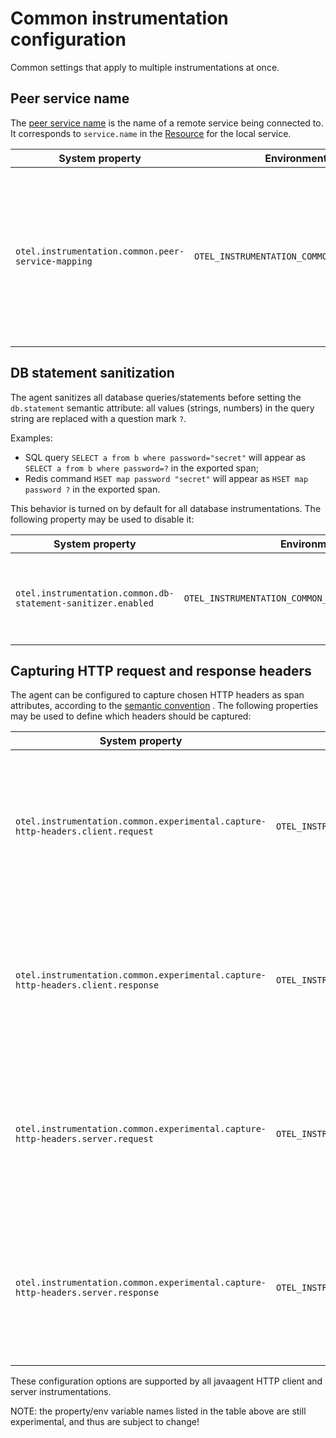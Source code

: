 # Common instrumentation configuration

Common settings that apply to multiple instrumentations at once.

## Peer service name

The [peer service name](https://github.com/open-telemetry/opentelemetry-specification/blob/master/specification/trace/semantic_conventions/span-general.md#general-remote-service-attributes)
is the name of a remote service being connected to. It corresponds to `service.name` in
the [Resource](https://github.com/open-telemetry/opentelemetry-specification/tree/master/specification/resource/semantic_conventions#service)
for the local service.

| System property                      | Environment variable                 | Description                                                                      |
|--------------------------------------|--------------------------------------|----------------------------------------------------------------------------------|
| `otel.instrumentation.common.peer-service-mapping` | `OTEL_INSTRUMENTATION_COMMON_PEER_SERVICE_MAPPING` | Used to specify a mapping from hostnames or IP addresses to peer services, as a comma-separated list of host=name pairs. The peer service is added as an attribute to a span whose host or IP match the mapping. For example, if set to 1.2.3.4=cats-service,dogs-abcdef123.serverlessapis.com=dogs-api, requests to `1.2.3.4` will have a `peer.service` attribute of `cats-service` and requests to `dogs-abcdef123.serverlessapis.com` will have an attribute of `dogs-api`. |

## DB statement sanitization

The agent sanitizes all database queries/statements before setting the `db.statement` semantic
attribute:
all values (strings, numbers) in the query string are replaced with a question mark `?`.

Examples:

* SQL query `SELECT a from b where password="secret"` will appear
  as `SELECT a from b where password=?` in the exported span;
* Redis command `HSET map password "secret"` will appear as `HSET map password ?` in the exported
  span.

This behavior is turned on by default for all database instrumentations. The following property may
be used to disable it:

| System property                                       | Environment variable                                  | Description                                                         |
|-------------------------------------------------------|-------------------------------------------------------|---------------------------------------------------------------------|
| `otel.instrumentation.common.db-statement-sanitizer.enabled` | `OTEL_INSTRUMENTATION_COMMON_DB_STATEMENT_SANITIZER_ENABLED` | Enables the DB statement sanitization. The default value is `true`. |

## Capturing HTTP request and response headers

The agent can be configured to capture chosen HTTP headers as span attributes, according to the
[semantic convention](https://github.com/open-telemetry/opentelemetry-specification/blob/main/specification/trace/semantic_conventions/http.md#http-request-and-response-headers)
. The following properties may be used to define which headers should be captured:

| System property                                                                 | Environment variable                                                            | Description |
| ------------------------------------------------------------------------------- | ------------------------------------------------------------------------------- | ----------- |
| `otel.instrumentation.common.experimental.capture-http-headers.client.request`  | `OTEL_INSTRUMENTATION_COMMON_EXPERIMENTAL_CAPTURE_HTTP_HEADERS_CLIENT_REQUEST`  | A comma-separated list of HTTP header names. HTTP client instrumentations will capture HTTP request header values for all configured header names.
| `otel.instrumentation.common.experimental.capture-http-headers.client.response` | `OTEL_INSTRUMENTATION_COMMON_EXPERIMENTAL_CAPTURE_HTTP_HEADERS_CLIENT_RESPONSE` | A comma-separated list of HTTP header names. HTTP client instrumentations will capture HTTP response header values for all configured header names.
| `otel.instrumentation.common.experimental.capture-http-headers.server.request`  | `OTEL_INSTRUMENTATION_COMMON_EXPERIMENTAL_CAPTURE_HTTP_HEADERS_SERVER_REQUEST`  | A comma-separated list of HTTP header names. HTTP server instrumentations will capture HTTP request header values for all configured header names.
| `otel.instrumentation.common.experimental.capture-http-headers.server.response` | `OTEL_INSTRUMENTATION_COMMON_EXPERIMENTAL_CAPTURE_HTTP_HEADERS_SERVER_RESPONSE` | A comma-separated list of HTTP header names. HTTP server instrumentations will capture HTTP response header values for all configured header names.

These configuration options are supported by all javaagent HTTP client and server instrumentations.

NOTE: the property/env variable names listed in the table above are still experimental, and thus are
subject to change!
